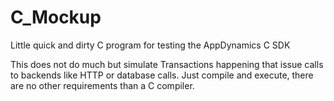 # C_Mockup
Little quick and dirty C program for testing the AppDynamics C SDK

This does not do much but simulate Transactions happening that issue calls to backends like HTTP or database calls.
Just compile and execute, there are no other requirements than a C compiler.
